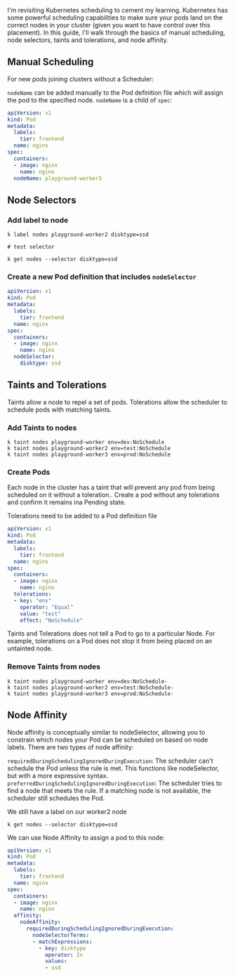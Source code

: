 I'm revisiting Kubernetes scheduling to cement my learning. Kubernetes has some powerful scheduling capabilities to make sure your pods land on the correct nodes in your cluster (given you want to have control over this placement). In this guide, I'll walk through the basics of manual scheduling, node selectors, taints and tolerations, and node affinity.

## Manual Scheduling

For new pods joining clusters without a Scheduler:

`nodeName` can be added manually to the Pod definition file which will assign the pod to the specified node.
`nodeName` is a child of `spec`:

``` yaml
apiVersion: v1
kind: Pod
metadata:
  labels:
    tier: frontend
  name: nginx
spec:
  containers:
  - image: nginx
    name: nginx
  nodeName: playground-worker3
```

## Node Selectors

### Add label to node

``` shell
k label nodes playground-worker2 disktype=ssd

# test selector

k get nodes --selector disktype=ssd
```


### Create a new Pod definition that includes `nodeSelector`

``` yaml
apiVersion: v1
kind: Pod
metadata:
  labels:
    tier: frontend
  name: nginx
spec:
  containers:
  - image: nginx
    name: nginx
  nodeSelector:
    disktype: ssd
```


## Taints and Tolerations

Taints allow a node to repel a set of pods. Tolerations allow the scheduler to schedule pods with matching taints.

### Add Taints to nodes

``` shell
k taint nodes playground-worker env=dev:NoSchedule
k taint nodes playground-worker2 env=test:NoSchedule
k taint nodes playground-worker3 env=prod:NoSchedule
```

### Create Pods

Each node in the cluster has a taint that will prevent any pod from being scheduled on it without a toleration..
Create a pod without any tolerations and confirm it remains ina Pending state.

Tolerations need to be added to a Pod definition file

``` yaml
apiVersion: v1
kind: Pod
metadata:
  labels:
    tier: frontend
  name: nginx
spec:
  containers:
  - image: nginx
    name: nginx
  tolerations:
  - key: "env"
    operator: "Equal"
    value: "test"
    effect: "NoSchedule"
```

Taints and Tolerations does not tell a Pod to go to a particular Node. For example, tolerations on a Pod does not stop it from being placed on an untainted node.

### Remove Taints from nodes

``` shell
k taint nodes playground-worker env=dev:NoSchedule-
k taint nodes playground-worker2 env=test:NoSchedule-
k taint nodes playground-worker3 env=prod:NoSchedule-
```

## Node Affinity

Node affinity is conceptually similar to nodeSelector, allowing you to constrain which nodes your Pod can be scheduled on based on node labels. There are two types of node affinity:

`requiredDuringSchedulingIgnoredDuringExecution`: The scheduler can't schedule the Pod unless the rule is met. This functions like nodeSelector, but with a more expressive syntax.
`preferredDuringSchedulingIgnoredDuringExecution`: The scheduler tries to find a node that meets the rule. If a matching node is not available, the scheduler still schedules the Pod.

We still have a label on our worker2 node

``` shell
k get nodes --selector disktype=ssd
```

We can use Node Affinity to assign a pod to this node:

``` yaml
apiVersion: v1
kind: Pod
metadata:
  labels:
    tier: frontend
  name: nginx
spec:
  containers:
  - image: nginx
    name: nginx
  affinity:
    nodeAffinity:
      requiredDuringSchedulingIgnoredDuringExecution:
        nodeSelectorTerms:
        - matchExpressions:
          - key: disktype
            operator: In
            values:
            - ssd

```